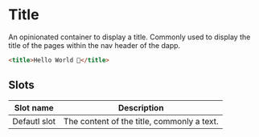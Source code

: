 # Title

An opinionated container to display a title. Commonly used to display the title of the pages within the nav header of the dapp.

```html
<title>Hello World 👋</title>
```

## Slots

| Slot name    | Description                                |
| ------------ | ------------------------------------------ |
| Defautl slot | The content of the title, commonly a text. |
